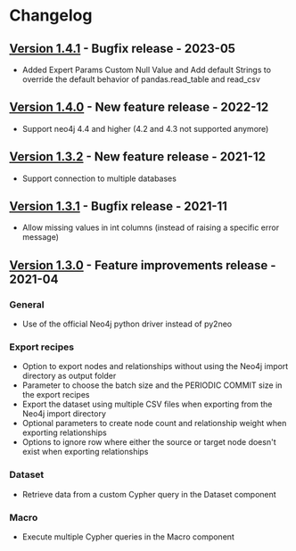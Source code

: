 # Changelog

## [Version 1.4.1](https://github.com/dataiku/dss-plugin-neo4j/tree/v1.4.1) - Bugfix release - 2023-05

- Added Expert Params Custom Null Value and Add default Strings to override the default behavior of pandas.read_table and read_csv

## [Version 1.4.0](https://github.com/dataiku/dss-plugin-neo4j/tree/v1.4.0) - New feature release - 2022-12

- Support neo4j 4.4 and higher (4.2 and 4.3 not supported anymore)

## [Version 1.3.2](https://github.com/dataiku/dss-plugin-neo4j/tree/v1.3.2) - New feature release - 2021-12

- Support connection to multiple databases

## [Version 1.3.1](https://github.com/dataiku/dss-plugin-neo4j/tree/v1.3.1) - Bugfix release - 2021-11

- Allow missing values in int columns (instead of raising a specific error message)

## [Version 1.3.0](https://github.com/dataiku/dss-plugin-neo4j/tree/v1.3.0) - Feature improvements release - 2021-04

### General
- Use of the official Neo4j python driver instead of py2neo

### Export recipes
- Option to export nodes and relationships without using the Neo4j import directory as output folder
- Parameter to choose the batch size and the PERIODIC COMMIT size in the export recipes
- Export the dataset using multiple CSV files when exporting from the Neo4j import directory
- Optional parameters to create node count and relationship weight when exporting relationships
- Options to ignore row where either the source or target node doesn't exist when exporting relationships

### Dataset
- Retrieve data from a custom Cypher query in the Dataset component

### Macro
- Execute multiple Cypher queries in the Macro component
